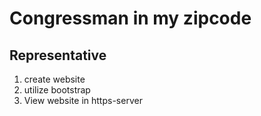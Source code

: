 # Congressman in my zipcode

## Representative
1. create website
2. utilize bootstrap
3. View website in https-server 

